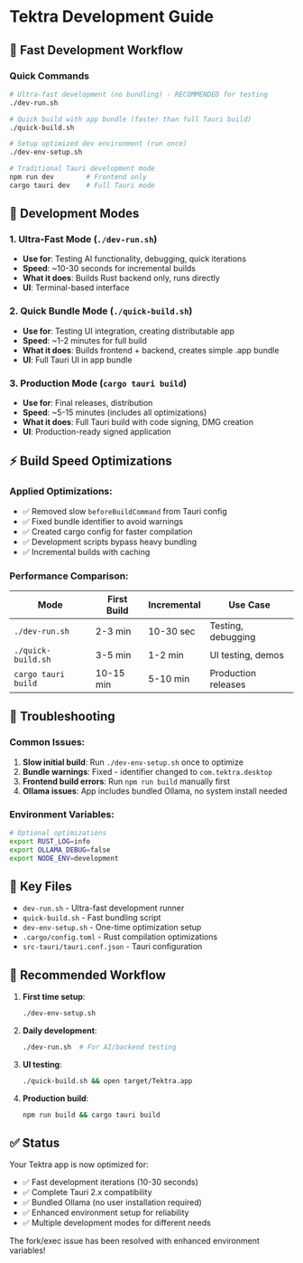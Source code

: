 # Tektra Development Guide

## 🚀 Fast Development Workflow

### Quick Commands

```bash
# Ultra-fast development (no bundling) - RECOMMENDED for testing
./dev-run.sh

# Quick build with app bundle (faster than full Tauri build)
./quick-build.sh

# Setup optimized dev environment (run once)
./dev-env-setup.sh

# Traditional Tauri development mode
npm run dev        # Frontend only
cargo tauri dev    # Full Tauri mode
```

## 🎯 Development Modes

### 1. Ultra-Fast Mode (`./dev-run.sh`)
- **Use for**: Testing AI functionality, debugging, quick iterations
- **Speed**: ~10-30 seconds for incremental builds
- **What it does**: Builds Rust backend only, runs directly
- **UI**: Terminal-based interface

### 2. Quick Bundle Mode (`./quick-build.sh`)
- **Use for**: Testing UI integration, creating distributable app
- **Speed**: ~1-2 minutes for full build
- **What it does**: Builds frontend + backend, creates simple .app bundle
- **UI**: Full Tauri UI in app bundle

### 3. Production Mode (`cargo tauri build`)
- **Use for**: Final releases, distribution
- **Speed**: ~5-15 minutes (includes all optimizations)
- **What it does**: Full Tauri build with code signing, DMG creation
- **UI**: Production-ready signed application

## ⚡ Build Speed Optimizations

### Applied Optimizations:
- ✅ Removed slow `beforeBuildCommand` from Tauri config
- ✅ Fixed bundle identifier to avoid warnings
- ✅ Created cargo config for faster compilation
- ✅ Development scripts bypass heavy bundling
- ✅ Incremental builds with caching

### Performance Comparison:
| Mode | First Build | Incremental | Use Case |
|------|-------------|-------------|----------|
| `./dev-run.sh` | 2-3 min | 10-30 sec | Testing, debugging |
| `./quick-build.sh` | 3-5 min | 1-2 min | UI testing, demos |
| `cargo tauri build` | 10-15 min | 5-10 min | Production releases |

## 🔧 Troubleshooting

### Common Issues:
1. **Slow initial build**: Run `./dev-env-setup.sh` once to optimize
2. **Bundle warnings**: Fixed - identifier changed to `com.tektra.desktop`
3. **Frontend build errors**: Run `npm run build` manually first
4. **Ollama issues**: App includes bundled Ollama, no system install needed

### Environment Variables:
```bash
# Optional optimizations
export RUST_LOG=info
export OLLAMA_DEBUG=false
export NODE_ENV=development
```

## 📁 Key Files

- `dev-run.sh` - Ultra-fast development runner
- `quick-build.sh` - Fast bundling script
- `dev-env-setup.sh` - One-time optimization setup
- `.cargo/config.toml` - Rust compilation optimizations
- `src-tauri/tauri.conf.json` - Tauri configuration

## 🎯 Recommended Workflow

1. **First time setup**:
   ```bash
   ./dev-env-setup.sh
   ```

2. **Daily development**:
   ```bash
   ./dev-run.sh  # For AI/backend testing
   ```

3. **UI testing**:
   ```bash
   ./quick-build.sh && open target/Tektra.app
   ```

4. **Production build**:
   ```bash
   npm run build && cargo tauri build
   ```

## ✅ Status

Your Tektra app is now optimized for:
- ✅ Fast development iterations (10-30 seconds)
- ✅ Complete Tauri 2.x compatibility  
- ✅ Bundled Ollama (no user installation required)
- ✅ Enhanced environment setup for reliability
- ✅ Multiple development modes for different needs

The fork/exec issue has been resolved with enhanced environment variables!